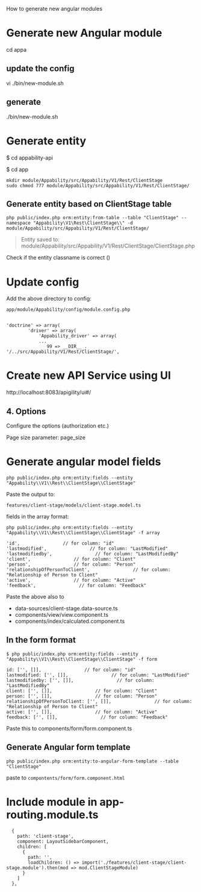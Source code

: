 How to generate new angular modules

# Generate new Angular module

cd appa

## update the config

vi ./bin/new-module.sh

## generate

./bin/new-module.sh


# Generate entity


$ cd appability-api 

$ cd app

````
mkdir module/Appability/src/Appability/V1/Rest/ClientStage
sudo chmod 777 module/Appability/src/Appability/V1/Rest/ClientStage/
````

## Generate entity based on ClientStage table

````
php public/index.php orm:entity:from-table --table "ClientStage" --namespace "Appability\V1\Rest\ClientStage\\" -d module/Appability/src/Appability/V1/Rest/ClientStage/
````

> Entity saved to: module/Appability/src/Appability/V1/Rest/ClientStage/ClientStage.php

Check if the entity classname is correct ()


# Update config


Add the above directory to config:

```
app/module/Appability/config/module.config.php


'doctrine' => array(
        'driver' => array(
            'Appability_driver' => array(
            ...
               99 => __DIR__ . '/../src/Appability/V1/Rest/ClientStage/',
```

# Create new API Service using UI

http://localhost:8083/apigility/ui#/

## 4. Options

Configure the options (authorization etc.)

Page size parameter: page_size



# Generate angular model fields

````
php public/index.php orm:entity:fields --entity "Appability\\V1\\Rest\\ClientStage\\ClientStage"

````

Paste the output to:

````
features/client-stage/models/client-stage.model.ts
````

fields in the array format:

```
php public/index.php orm:entity:fields --entity "Appability\\V1\\Rest\\ClientStage\\ClientStage" -f array
```


```
'id',                // for column: "id"
'lastmodified',                // for column: "LastModified"
'lastmodifiedby',                // for column: "LastModifiedBy"
'client',                // for column: "Client"
'person',                // for column: "Person"
'relationshipOfPersonToClient',                // for column: "Relationship of Person to Client"
'active',                // for column: "Active"
'feedback',                // for column: "Feedback"
```

Paste the above also to 

- data-sources/client-stage.data-source.ts
- components/view/view.component.ts
- components/index/calculated.component.ts

## In the form format

````
$ php public/index.php orm:entity:fields --entity "Appability\\V1\\Rest\\ClientStage\\ClientStage" -f form
````

``` 
id: ['', []],                // for column: "id"
lastmodified: ['', []],                // for column: "LastModified"
lastmodifiedby: ['', []],                // for column: "LastModifiedBy"
client: ['', []],                // for column: "Client"
person: ['', []],                // for column: "Person"
relationshipOfPersonToClient: ['', []],                // for column: "Relationship of Person to Client"
active: ['', []],                // for column: "Active"
feedback: ['', []],                // for column: "Feedback"
```

Paste this to components/form/form.component.ts

## Generate Angular form template

````
php public/index.php orm:entity:to-angular-form-template --table "ClientStage"
````

paste to `compontents/form/form.component.html`

# Include module in app-routing.module.ts


````
  {
    path: 'client-stage',
    component: LayoutSidebarComponent,
    children: [
      {
        path: '',
        loadChildren: () => import('./features/client-stage/client-stage.module').then(mod => mod.ClientStageModule)
      }
    ]
  },
````



